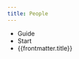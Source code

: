 ```yaml
---
title: People
---
```


<div class="text-sm breadcrumbs">
  <ul>
    <li><router-link to="/guide">Guide</router-link></li>
    <li><router-link to="/guide/start">Start</router-link></li>
    <li>{{frontmatter.title}}</li>
  </ul>
</div>

